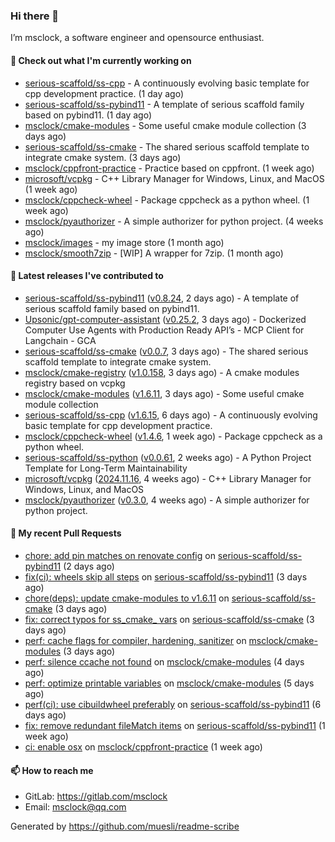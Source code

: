 ### Hi there 👋

I’m msclock, a software engineer and opensource enthusiast.

#### 👷 Check out what I'm currently working on

- [serious-scaffold/ss-cpp](https://github.com/serious-scaffold/ss-cpp) - A continuously evolving basic template for cpp development practice. (1 day ago)
- [serious-scaffold/ss-pybind11](https://github.com/serious-scaffold/ss-pybind11) - A template of serious scaffold family based on pybind11. (1 day ago)
- [msclock/cmake-modules](https://github.com/msclock/cmake-modules) - Some useful cmake module collection (3 days ago)
- [serious-scaffold/ss-cmake](https://github.com/serious-scaffold/ss-cmake) - The shared serious scaffold template to integrate cmake system. (3 days ago)
- [msclock/cppfront-practice](https://github.com/msclock/cppfront-practice) - Practice based on cppfront. (1 week ago)
- [microsoft/vcpkg](https://github.com/microsoft/vcpkg) - C&#43;&#43; Library Manager for Windows, Linux, and MacOS (1 week ago)
- [msclock/cppcheck-wheel](https://github.com/msclock/cppcheck-wheel) - Package cppcheck as a python wheel. (1 week ago)
- [msclock/pyauthorizer](https://github.com/msclock/pyauthorizer) - A simple authorizer for python project. (4 weeks ago)
- [msclock/images](https://github.com/msclock/images) - my image store (1 month ago)
- [msclock/smooth7zip](https://github.com/msclock/smooth7zip) - [WIP] A wrapper for 7zip. (1 month ago)

#### 🔭 Latest releases I've contributed to

- [serious-scaffold/ss-pybind11](https://github.com/serious-scaffold/ss-pybind11) ([v0.8.24](https://github.com/serious-scaffold/ss-pybind11/releases/tag/v0.8.24), 2 days ago) - A template of serious scaffold family based on pybind11.
- [Upsonic/gpt-computer-assistant](https://github.com/Upsonic/gpt-computer-assistant) ([v0.25.2](https://github.com/Upsonic/gpt-computer-assistant/releases/tag/v0.25.2), 3 days ago) - Dockerized Computer Use Agents with Production Ready API’s - MCP Client for Langchain - GCA
- [serious-scaffold/ss-cmake](https://github.com/serious-scaffold/ss-cmake) ([v0.0.7](https://github.com/serious-scaffold/ss-cmake/releases/tag/v0.0.7), 3 days ago) - The shared serious scaffold template to integrate cmake system.
- [msclock/cmake-registry](https://github.com/msclock/cmake-registry) ([v1.0.158](https://github.com/msclock/cmake-registry/releases/tag/v1.0.158), 3 days ago) - A cmake modules registry based on vcpkg
- [msclock/cmake-modules](https://github.com/msclock/cmake-modules) ([v1.6.11](https://github.com/msclock/cmake-modules/releases/tag/v1.6.11), 3 days ago) - Some useful cmake module collection
- [serious-scaffold/ss-cpp](https://github.com/serious-scaffold/ss-cpp) ([v1.6.15](https://github.com/serious-scaffold/ss-cpp/releases/tag/v1.6.15), 6 days ago) - A continuously evolving basic template for cpp development practice.
- [msclock/cppcheck-wheel](https://github.com/msclock/cppcheck-wheel) ([v1.4.6](https://github.com/msclock/cppcheck-wheel/releases/tag/v1.4.6), 1 week ago) - Package cppcheck as a python wheel.
- [serious-scaffold/ss-python](https://github.com/serious-scaffold/ss-python) ([v0.0.61](https://github.com/serious-scaffold/ss-python/releases/tag/v0.0.61), 2 weeks ago) - A Python Project Template for Long-Term Maintainability
- [microsoft/vcpkg](https://github.com/microsoft/vcpkg) ([2024.11.16](https://github.com/microsoft/vcpkg/releases/tag/2024.11.16), 4 weeks ago) - C&#43;&#43; Library Manager for Windows, Linux, and MacOS
- [msclock/pyauthorizer](https://github.com/msclock/pyauthorizer) ([v0.3.0](https://github.com/msclock/pyauthorizer/releases/tag/v0.3.0), 4 weeks ago) - A simple authorizer for python project.

#### 🔨 My recent Pull Requests

- [chore: add pin matches on renovate config](https://github.com/serious-scaffold/ss-pybind11/pull/71) on [serious-scaffold/ss-pybind11](https://github.com/serious-scaffold/ss-pybind11) (2 days ago)
- [fix(ci): wheels skip all steps](https://github.com/serious-scaffold/ss-pybind11/pull/69) on [serious-scaffold/ss-pybind11](https://github.com/serious-scaffold/ss-pybind11) (3 days ago)
- [chore(deps): update cmake-modules to v1.6.11](https://github.com/serious-scaffold/ss-cmake/pull/12) on [serious-scaffold/ss-cmake](https://github.com/serious-scaffold/ss-cmake) (3 days ago)
- [fix: correct typos for ss_cmake_ vars](https://github.com/serious-scaffold/ss-cmake/pull/11) on [serious-scaffold/ss-cmake](https://github.com/serious-scaffold/ss-cmake) (3 days ago)
- [perf: cache flags for compiler, hardening, sanitizer](https://github.com/msclock/cmake-modules/pull/135) on [msclock/cmake-modules](https://github.com/msclock/cmake-modules) (3 days ago)
- [perf: silence ccache not found](https://github.com/msclock/cmake-modules/pull/133) on [msclock/cmake-modules](https://github.com/msclock/cmake-modules) (4 days ago)
- [perf: optimize printable variables](https://github.com/msclock/cmake-modules/pull/132) on [msclock/cmake-modules](https://github.com/msclock/cmake-modules) (5 days ago)
- [perf(ci): use cibuildwheel preferably](https://github.com/serious-scaffold/ss-pybind11/pull/68) on [serious-scaffold/ss-pybind11](https://github.com/serious-scaffold/ss-pybind11) (6 days ago)
- [fix: remove redundant fileMatch items](https://github.com/serious-scaffold/ss-pybind11/pull/67) on [serious-scaffold/ss-pybind11](https://github.com/serious-scaffold/ss-pybind11) (1 week ago)
- [ci: enable osx](https://github.com/msclock/cppfront-practice/pull/40) on [msclock/cppfront-practice](https://github.com/msclock/cppfront-practice) (1 week ago)

#### 📫 How to reach me

- GitLab: https://gitlab.com/msclock
- Email: msclock@qq.com

Generated by https://github.com/muesli/readme-scribe
